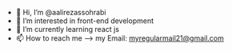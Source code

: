- 👋 Hi, I’m @aalirezassohrabi
- 👀 I’m interested in front-end development
- 🌱 I’m currently learning react js
- 📫 How to reach me --> my Email: myregularmail21@gmail.com

<!---
aalirezassohrabi/aalirezassohrabi is a ✨ special ✨ repository because its `README.md` (this file) appears on your GitHub profile.
You can click the Preview link to take a look at your changes.
--->
